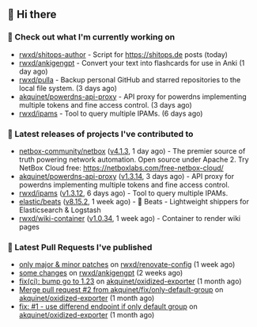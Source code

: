 ## 👋 Hi there

### 👷 Check out what I'm currently working on


- [rwxd/shitops-author](https://github.com/rwxd/shitops-author) - Script for https://shitops.de posts (today)
- [rwxd/ankigengpt](https://github.com/rwxd/ankigengpt) - Convert your text into flashcards for use in Anki (1 day ago)
- [rwxd/pulla](https://github.com/rwxd/pulla) - Backup personal GitHub and starred repositories to the local file system. (3 days ago)
- [akquinet/powerdns-api-proxy](https://github.com/akquinet/powerdns-api-proxy) - API proxy for powerdns implementing multiple tokens and fine access control. (3 days ago)
- [rwxd/ipams](https://github.com/rwxd/ipams) - Tool to query multiple IPAMs. (6 days ago)

### 🔭 Latest releases of projects I've contributed to


- [netbox-community/netbox](https://github.com/netbox-community/netbox) ([v4.1.3](https://github.com/netbox-community/netbox/releases/tag/v4.1.3), 1 day ago) - The premier source of truth powering network automation. Open source under Apache 2. Try NetBox Cloud free: https://netboxlabs.com/free-netbox-cloud/
- [akquinet/powerdns-api-proxy](https://github.com/akquinet/powerdns-api-proxy) ([v1.3.14](https://github.com/akquinet/powerdns-api-proxy/releases/tag/v1.3.14), 3 days ago) - API proxy for powerdns implementing multiple tokens and fine access control.
- [rwxd/ipams](https://github.com/rwxd/ipams) ([v1.3.12](https://github.com/rwxd/ipams/releases/tag/v1.3.12), 6 days ago) - Tool to query multiple IPAMs.
- [elastic/beats](https://github.com/elastic/beats) ([v8.15.2](https://github.com/elastic/beats/releases/tag/v8.15.2), 1 week ago) - :tropical_fish: Beats - Lightweight shippers for Elasticsearch &amp; Logstash 
- [rwxd/wiki-container](https://github.com/rwxd/wiki-container) ([v1.0.34](https://github.com/rwxd/wiki-container/releases/tag/v1.0.34), 1 week ago) - Container to render wiki pages

### 🔨 Latest Pull Requests I've published


- [only major &amp; minor patches](https://github.com/rwxd/renovate-config/pull/2) on [rwxd/renovate-config](https://github.com/rwxd/renovate-config) (1 week ago)
- [some changes](https://github.com/rwxd/ankigengpt/pull/84) on [rwxd/ankigengpt](https://github.com/rwxd/ankigengpt) (2 weeks ago)
- [fix(ci): bump go to 1.23](https://github.com/akquinet/oxidized-exporter/pull/4) on [akquinet/oxidized-exporter](https://github.com/akquinet/oxidized-exporter) (1 month ago)
- [Merge pull request #2 from akquinet/fix/only-default-group](https://github.com/akquinet/oxidized-exporter/pull/3) on [akquinet/oxidized-exporter](https://github.com/akquinet/oxidized-exporter) (1 month ago)
- [fix: #1 - use differend endpoint if only default group](https://github.com/akquinet/oxidized-exporter/pull/2) on [akquinet/oxidized-exporter](https://github.com/akquinet/oxidized-exporter) (1 month ago)
